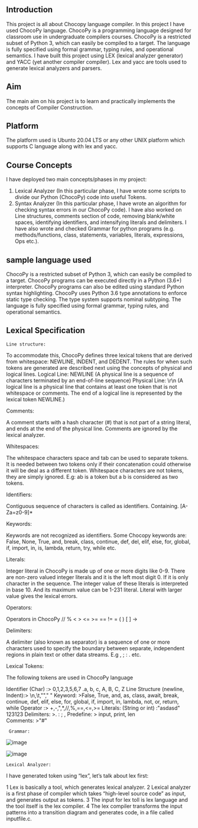 ## Introduction ##
This project is all about Chocopy language compiler. In this project I have used ChocoPy language. ChocoPy is a programming language designed for classroom use in undergraduate compilers courses. ChocoPy is a restricted subset of Python 3, which can easily be compiled to a target. The language is fully specified using formal grammar, typing rules, and operational semantics. I have built this project using LEX (lexical analyzer generator) and YACC (yet another compiler compiler). Lex and yacc are tools used to generate lexical analyzers and parsers.

## Aim ##
The main aim on his project is to learn and practically implements the concepts of Compiler Construction. 

## Platform ##

The platform used is Ubunto 20.04 LTS or any other UNIX platform which supports C language along with lex and yacc.


## Course Concepts ##
I have deployed two main concepts/phases in my project:
1.	Lexical Analyzer (In this particular phase, I have wrote some scripts to divide our Python (ChocoPy) code into useful Tokens.
2.	Syntax Analyzer (In this particular phase, I have wrote an algorithm for checking syntax errors in our ChocoPy code).
I have also worked on Line structures, comments section of code, removing blank/white spaces, identifying identifiers, and intensifying literals and delimiters. I have also wrote and checked Grammar for python programs (e.g. methods/functions, class, statements, variables, literals, expressions, Ops etc.).


## sample language used ##
ChocoPy is a restricted subset of Python 3, which can easily be compiled to a target. ChocoPy programs can be executed directly in a Python (3.6+) interpreter. ChocoPy programs can also be edited using standard Python syntax highlighting. ChocoPy uses Python 3.6 type annotations to enforce static type checking. The type system supports nominal subtyping. The language is fully specified using formal grammar, typing rules, and operational semantics.


## Lexical Specification ##
   	Line structure:
To accommodate this, ChocoPy defines three lexical tokens that are derived from whitespace: NEWLINE, INDENT, and DEDENT. The rules for when such tokens are generated are described next using the concepts of physical and logical lines. Logical Line: NEWLINE (A physical line is a sequence of characters terminated by an end-of-line sequence) Physical Line: \r\n (A logical line is a physical line that contains at least one token that is not whitespace or comments. The end of a logical line is represented by the lexical token NEWLINE.)

    
   Comments:
   
   A comment starts with a hash character (#) that is not part of a string literal, and ends at the end of the physical line. Comments are ignored by the lexical          analyzer.
   
   Whitespaces:
   
   The whitespace characters space and tab can be used to separate tokens. It is needed between two tokens only if their concatenation could otherwise it will be deal    as a different token. Whitespace characters are not tokens, they are simply ignored. E.g: ab is a token but a b is considered as two tokens.
   
  
   Identifiers:
   
   Contiguous sequence of characters is called as identifiers. 
   Containing. [A-Za=z0-9]*
   
   
   Keywords:
   
   Keywords are not recognized as identifiers. Some Chocopy keywords are: False, None, True, and, break, class, continue, def, del, elif, else, for, global, if,          import, in, is, lambda, return, try, while etc.
   
   
   Literals:
   
   Integer literal in ChocoPy is made up of one or more digits like 0-9. There are non-zero valued integer literals and it is the left most digit 0. If it is only        character in the sequence. The integer value of these literals is interpreted in base 10. And its maximum value can be 1-231 literal. Literal with larger value
   gives the lexical errors.
   
   Operators:
   
   Operators in ChocoPy
   // % < > <= >= == != = ( ) [ ] ->
   
   
   Delimiters:
   
   A delimiter (also known as separator) is a sequence of one or more characters used to specify the boundary between separate, independent regions in plain text or      other data streams. E.g ,  ; : . etc.
   
   
   Lexical Tokens:
   
   The following tokens are used in ChocoPy language
   
   Identifier (Char) :> 0,1,2,3,5,6,7 .a, b, c, A, B, C, Z 
   Line Structure (newline, Indent):> \n,\t,""," " 
   Keyword: >False, True, and, as, class, await, break, continue, def, elif, else, for, global, if, import, in, lambda, not, or, return, while
   Operator :> +,-,",*,//,%,==,<=,>= 
   Literals: (String or int) :"asdasd" 123123 
   Delimiters: >. : ; , 
   Predefine: > input, print, len  
   Comments: >"#"
   
   
     Grammar:

   ![image](https://user-images.githubusercontent.com/77384566/184501566-de2fc168-cc53-4e84-8f6a-edca69bef428.png)
   
   
   ![image](https://user-images.githubusercontent.com/77384566/184501648-31c9111a-48b3-40ca-b77c-923c83be2f58.png)
   
   
    Lexical Analyzer:
    
   I have generated token using “lex”, let’s talk about lex first:
    
1  Lex is basically a tool, which generates lexical analyzer.
2	Lexical analyzer is a first phase of compiler which takes “high-level source code” as input, and generates output as tokens.
3	The input for lex toll is lex language and the tool itself is the lex compiler.
4	The lex compiler transforms the input patterns into a transition diagram and generates code, in a file called inputfile.c.

   



    






